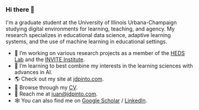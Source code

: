 ### Hi there 👋

I'm a graduate student at the University of Illinois Urbana-Champaign studying digital environments for learning, teaching, and agency. My research specializes in educational data science, adaptive learning systems, and the use of machine learning in educational settings.

- 🔭 I’m working on various research projects as a member of the [HEDS Lab](https://heds-lab.com) and the [INVITE Institute](https://invite.illinois.edu).
- 🌱 I’m learning to best combine my interests in the learning sciences with advances in AI.
- 🌎 Check out my site at [jdpinto.com](https://jdpinto.com).
- 📜 Browse through my [CV](https://github.com/juandpinto/Awesome-CV/blob/master/results/cv.pdf).
- 💬 Reach me at <juan@jdpinto.com>.
- 🕸️ You can also find me on [Google Scholar](https://scholar.google.com/citations?user=dzeXpP8AAAAJ) / [LinkedIn](https://linkedin.com/in/juandpinto).

<!-- 

[![Juan's GitHub stats](https://github-readme-stats.vercel.app/api?username=juandpinto&hide=contribs,stars&count_private=true&show_icons=true)](https://github.com/juandpinto/github-readme-stats)

[![Top Langs](https://github-readme-stats.vercel.app/api/top-langs/?username=juandpinto&hide=tex,makefile&layout=compact)](https://github.com/juandpinto/github-readme-stats)

-->
